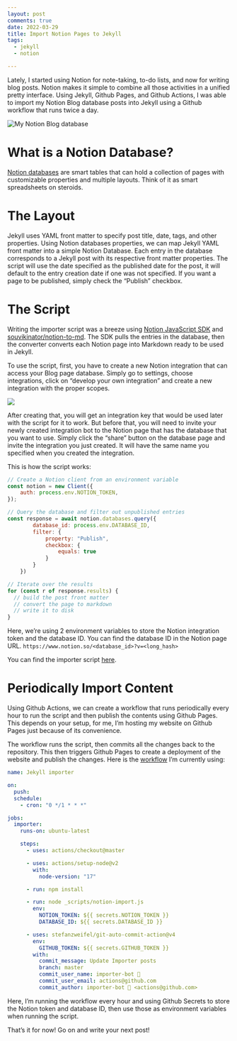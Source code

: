 ```yaml
---
layout: post
comments: true
date: 2022-03-29
title: Import Notion Pages to Jekyll
tags:
  - jekyll
  - notion

---
```


Lately, I started using Notion for note-taking, to-do lists, and now for writing blog posts. Notion makes it simple to combine all those activities in a unified pretty interface. Using Jekyll, Github Pages, and Github Actions, I was able to import my Notion Blog database posts into Jekyll using a Github workflow that runs twice a day.

![My Notion Blog database](https://s3.us-west-2.amazonaws.com/secure.notion-static.com/e93d2eeb-9f9e-46e3-9e81-181a939cbb68/Untitled.jpeg?X-Amz-Algorithm=AWS4-HMAC-SHA256&X-Amz-Content-Sha256=UNSIGNED-PAYLOAD&X-Amz-Credential=AKIAT73L2G45EIPT3X45%2F20220403%2Fus-west-2%2Fs3%2Faws4_request&X-Amz-Date=20220403T231648Z&X-Amz-Expires=3600&X-Amz-Signature=af7de4894e945be0f9050896730e580de2d41ef1d3c6a67532377130979ffb97&X-Amz-SignedHeaders=host&x-id=GetObject)

# What is a Notion Database?

[Notion databases](https://www.notion.so/help/guides/creating-a-database) are smart tables that can hold a collection of pages with customizable properties and multiple layouts. Think of it as smart spreadsheets on steroids.

# The Layout

Jekyll uses YAML front matter to specify post title, date, tags, and other properties. Using Notion databases properties, we can map Jekyll YAML front matter into a simple Notion Database. Each entry in the database corresponds to a Jekyll post with its respective front matter properties. The script will use the date specified as the published date for the post, it will default to the entry creation date if one was not specified. If you want a page to be published, simply check the “Publish” checkbox.

# The Script

Writing the importer script was a breeze using [Notion JavaScript SDK](https://github.com/makenotion/notion-sdk-js) and [souvikinator/notion-to-md](https://github.com/souvikinator/notion-to-md). The SDK pulls the entries in the database, then the converter converts each Notion page into Markdown ready to be used in Jekyll.

To use the script, first, you have to create a new Notion integration that can access your Blog page database. Simply go to settings, choose integrations, click on “develop your own integration” and create a new integration with the proper scopes.

![](https://s3.us-west-2.amazonaws.com/secure.notion-static.com/b9ae53ab-a4de-4b31-84bf-8b95b8aef7e3/Untitled.png?X-Amz-Algorithm=AWS4-HMAC-SHA256&X-Amz-Content-Sha256=UNSIGNED-PAYLOAD&X-Amz-Credential=AKIAT73L2G45EIPT3X45%2F20220403%2Fus-west-2%2Fs3%2Faws4_request&X-Amz-Date=20220403T231648Z&X-Amz-Expires=3600&X-Amz-Signature=86870b623338f2559f431ef478c23c031c48c726ae52e18468d39b3e96e9c618&X-Amz-SignedHeaders=host&x-id=GetObject)

After creating that, you will get an integration key that would be used later with the script for it to work. But before that, you will need to invite your newly created integration bot to the Notion page that has the database that you want to use. Simply click the “share” button on the database page and invite the integration you just created. It will have the same name you specified when you created the integration.

This is how the script works:

```javascript
// Create a Notion client from an environment variable
const notion = new Client({
	auth: process.env.NOTION_TOKEN,
});

// Query the database and filter out unpublished entries
const response = await notion.databases.query({
		database_id: process.env.DATABASE_ID,
		filter: {
			property: "Publish",
			checkbox: {
				equals: true
			}
		}
	})

// Iterate over the results
for (const r of response.results) {
  // build the post front matter
  // convert the page to markdown
  // write it to disk
}
```

Here, we’re using 2 environment variables to store the Notion integration token and the database ID. You can find the database ID in the Notion page URL. `https://www.notion.so/<database_id>?v=<long_hash>`

You can find the importer script [here](https://github.com/aymanbagabas/aymanbagabas.github.io/blob/abd711ed3033a9416b7fedd5c3561a896ae13888/_scripts/notion-import.js).

# Periodically Import Content

Using Github Actions, we can create a workflow that runs periodically every hour to run the script and then publish the contents using Github Pages. This depends on your setup, for me, I’m hosting my website on Github Pages just because of its convenience.

The workflow runs the script, then commits all the changes back to the repository. This then triggers Github Pages to create a deployment of the website and publish the changes. Here is the [workflow](https://github.com/aymanbagabas/aymanbagabas.github.io/blob/master/.github/workflows/importer.yml) I’m currently using:

```yaml
name: Jekyll importer

on:
  push:
  schedule:
    - cron: "0 */1 * * *"

jobs:
  importer:
    runs-on: ubuntu-latest

    steps:
      - uses: actions/checkout@master

      - uses: actions/setup-node@v2
        with:
          node-version: "17"

      - run: npm install

      - run: node _scripts/notion-import.js
        env:
          NOTION_TOKEN: ${{ secrets.NOTION_TOKEN }}
          DATABASE_ID: ${{ secrets.DATABASE_ID }}

      - uses: stefanzweifel/git-auto-commit-action@v4
        env:
          GITHUB_TOKEN: ${{ secrets.GITHUB_TOKEN }}
        with:
          commit_message: Update Importer posts
          branch: master
          commit_user_name: importer-bot 🤖
          commit_user_email: actions@github.com
          commit_author: importer-bot 🤖 <actions@github.com>
```

Here, I’m running the workflow every hour and using Github Secrets to store the Notion token and database ID, then use those as environment variables when running the script.

That’s it for now! Go on and write your next post!

